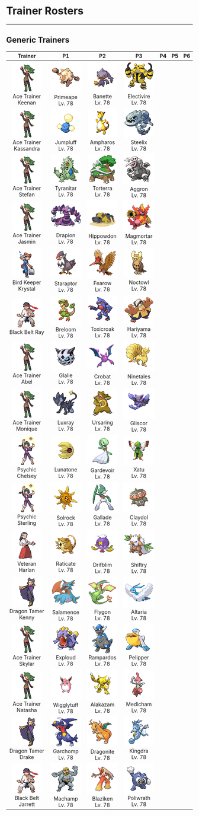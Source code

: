 # Trainer Rosters

---

## Generic Trainers

| Trainer | P1 | P2 | P3 | P4 | P5 | P6 |
|:-------:|:--:|:--:|:--:|:--:|:--:|:--:|
| ![Ace Trainer Keenan](../../assets/trainers/ace_trainer.png)<br>Ace Trainer Keenan | ![Primeape](../../assets/sprites/primeape/front.gif)<br>Primeape<br>Lv. 78 | ![Banette](../../assets/sprites/banette/front.gif)<br>Banette<br>Lv. 78 | ![Electivire](../../assets/sprites/electivire/front.gif)<br>Electivire<br>Lv. 78 |
| ![Ace Trainer Kassandra](../../assets/trainers/ace_trainer.png)<br>Ace Trainer Kassandra | ![Jumpluff](../../assets/sprites/jumpluff/front.gif)<br>Jumpluff<br>Lv. 78 | ![Ampharos](../../assets/sprites/ampharos/front.gif)<br>Ampharos<br>Lv. 78 | ![Steelix](../../assets/sprites/steelix/front.gif)<br>Steelix<br>Lv. 78 |
| ![Ace Trainer Stefan](../../assets/trainers/ace_trainer.png)<br>Ace Trainer Stefan | ![Tyranitar](../../assets/sprites/tyranitar/front.gif)<br>Tyranitar<br>Lv. 78 | ![Torterra](../../assets/sprites/torterra/front.gif)<br>Torterra<br>Lv. 78 | ![Aggron](../../assets/sprites/aggron/front.gif)<br>Aggron<br>Lv. 78 |
| ![Ace Trainer Jasmin](../../assets/trainers/ace_trainer.png)<br>Ace Trainer Jasmin | ![Drapion](../../assets/sprites/drapion/front.gif)<br>Drapion<br>Lv. 78 | ![Hippowdon](../../assets/sprites/hippowdon/front.gif)<br>Hippowdon<br>Lv. 78 | ![Magmortar](../../assets/sprites/magmortar/front.gif)<br>Magmortar<br>Lv. 78 |
| ![Bird Keeper Krystal](../../assets/trainers/bird_keeper.png)<br>Bird Keeper Krystal | ![Staraptor](../../assets/sprites/staraptor/front.gif)<br>Staraptor<br>Lv. 78 | ![Fearow](../../assets/sprites/fearow/front.gif)<br>Fearow<br>Lv. 78 | ![Noctowl](../../assets/sprites/noctowl/front.gif)<br>Noctowl<br>Lv. 78 |
| ![Black Belt Ray](../../assets/trainers/black_belt.png)<br>Black Belt Ray | ![Breloom](../../assets/sprites/breloom/front.gif)<br>Breloom<br>Lv. 78 | ![Toxicroak](../../assets/sprites/toxicroak/front.gif)<br>Toxicroak<br>Lv. 78 | ![Hariyama](../../assets/sprites/hariyama/front.gif)<br>Hariyama<br>Lv. 78 |
| ![Ace Trainer Abel](../../assets/trainers/ace_trainer.png)<br>Ace Trainer Abel | ![Glalie](../../assets/sprites/glalie/front.gif)<br>Glalie<br>Lv. 78 | ![Crobat](../../assets/sprites/crobat/front.gif)<br>Crobat<br>Lv. 78 | ![Ninetales](../../assets/sprites/ninetales/front.gif)<br>Ninetales<br>Lv. 78 |
| ![Ace Trainer Monique](../../assets/trainers/ace_trainer.png)<br>Ace Trainer Monique | ![Luxray](../../assets/sprites/luxray/front.gif)<br>Luxray<br>Lv. 78 | ![Ursaring](../../assets/sprites/ursaring/front.gif)<br>Ursaring<br>Lv. 78 | ![Gliscor](../../assets/sprites/gliscor/front.gif)<br>Gliscor<br>Lv. 78 |
| ![Psychic Chelsey](../../assets/trainers/psychic.png)<br>Psychic Chelsey | ![Lunatone](../../assets/sprites/lunatone/front.gif)<br>Lunatone<br>Lv. 78 | ![Gardevoir](../../assets/sprites/gardevoir/front.gif)<br>Gardevoir<br>Lv. 78 | ![Xatu](../../assets/sprites/xatu/front.gif)<br>Xatu<br>Lv. 78 |
| ![Psychic Sterling](../../assets/trainers/psychic.png)<br>Psychic Sterling | ![Solrock](../../assets/sprites/solrock/front.gif)<br>Solrock<br>Lv. 78 | ![Gallade](../../assets/sprites/gallade/front.gif)<br>Gallade<br>Lv. 78 | ![Claydol](../../assets/sprites/claydol/front.gif)<br>Claydol<br>Lv. 78 |
| ![Veteran Harlan](../../assets/trainers/veteran.png)<br>Veteran Harlan | ![Raticate](../../assets/sprites/raticate/front.gif)<br>Raticate<br>Lv. 78 | ![Drifblim](../../assets/sprites/drifblim/front.gif)<br>Drifblim<br>Lv. 78 | ![Shiftry](../../assets/sprites/shiftry/front.gif)<br>Shiftry<br>Lv. 78 |
| ![Dragon Tamer Kenny](../../assets/trainers/dragon_tamer.png)<br>Dragon Tamer Kenny | ![Salamence](../../assets/sprites/salamence/front.gif)<br>Salamence<br>Lv. 78 | ![Flygon](../../assets/sprites/flygon/front.gif)<br>Flygon<br>Lv. 78 | ![Altaria](../../assets/sprites/altaria/front.gif)<br>Altaria<br>Lv. 78 |
| ![Ace Trainer Skylar](../../assets/trainers/ace_trainer.png)<br>Ace Trainer Skylar | ![Exploud](../../assets/sprites/exploud/front.gif)<br>Exploud<br>Lv. 78 | ![Rampardos](../../assets/sprites/rampardos/front.gif)<br>Rampardos<br>Lv. 78 | ![Pelipper](../../assets/sprites/pelipper/front.gif)<br>Pelipper<br>Lv. 78 |
| ![Ace Trainer Natasha](../../assets/trainers/ace_trainer.png)<br>Ace Trainer Natasha | ![Wigglytuff](../../assets/sprites/wigglytuff/front.gif)<br>Wigglytuff<br>Lv. 78 | ![Alakazam](../../assets/sprites/alakazam/front.gif)<br>Alakazam<br>Lv. 78 | ![Medicham](../../assets/sprites/medicham/front.gif)<br>Medicham<br>Lv. 78 |
| ![Dragon Tamer Drake](../../assets/trainers/dragon_tamer.png)<br>Dragon Tamer Drake | ![Garchomp](../../assets/sprites/garchomp/front.gif)<br>Garchomp<br>Lv. 78 | ![Dragonite](../../assets/sprites/dragonite/front.gif)<br>Dragonite<br>Lv. 78 | ![Kingdra](../../assets/sprites/kingdra/front.gif)<br>Kingdra<br>Lv. 78 |
| ![Black Belt Jarrett](../../assets/trainers/black_belt.png)<br>Black Belt Jarrett | ![Machamp](../../assets/sprites/machamp/front.gif)<br>Machamp<br>Lv. 78 | ![Blaziken](../../assets/sprites/blaziken/front.gif)<br>Blaziken<br>Lv. 78 | ![Poliwrath](../../assets/sprites/poliwrath/front.gif)<br>Poliwrath<br>Lv. 78 |
